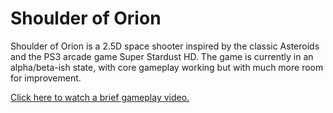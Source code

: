 Shoulder of Orion
============

Shoulder of Orion is a 2.5D space shooter inspired by the classic Asteroids and the PS3 arcade game Super Stardust HD. The game is currently in an alpha/beta-ish state, with core gameplay working but with much more room for improvement.

[Click here to watch a brief gameplay video.](http://a.pomf.se/snthki.webm)
